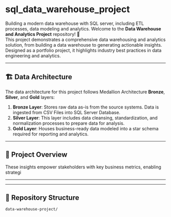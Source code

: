 # sql_data_warehouse_project
Building a modern data warehouse with SQL server, including ETL processes, data modeling and analytics.
Welcome to the **Data Warehouse and Analytics Project** repository! 🚀  
 This project demonstrates a comprehensive data warehousing and analytics solution, from building a data warehouse to generating actionable insights. Designed as a portfolio project, it highlights industry best practices in data engineering and analytics.
 
 ---
 ## 🏗️ Data Architecture
 
 The data architecture for this project follows Medallion Architecture **Bronze**, **Silver**, and **Gold** layers:

 
 1. **Bronze Layer**: Stores raw data as-is from the source systems. Data is ingested from CSV Files into SQL Server Database.
 2. **Silver Layer**: This layer includes data cleansing, standardization, and normalization processes to prepare data for analysis.
 3. **Gold Layer**: Houses business-ready data modeled into a star schema required for reporting and analytics.
 
 ---
 ## 📖 Project Overview
 
   These insights empower stakeholders with key business metrics, enabling strategi
 
 ---

 
 ---
 
 
 ## 📂 Repository Structure
 ```
 data-warehouse-project/
